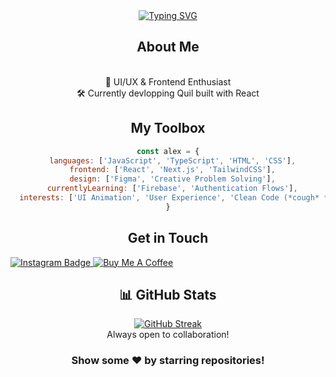 <div align="center">
  <div style="display: flex; align-items: center; justify-content: center; gap: 10px;">
    <a href="https://git.io/typing-svg"><img src="https://readme-typing-svg.herokuapp.com?font=Helvetica&weight=600&pause=500&color=ffffff&background=FFF63000&vCenter=true&random=true&width=435&lines=Hello+World!" alt="Typing SVG" /></a>
  </div>

## About Me
<br>🎨 UI/UX & Frontend Enthusiast
<br>🛠️ Currently devlopping Quil built with React

## My Toolbox
```js
const alex = {
  languages: ['JavaScript', 'TypeScript', 'HTML', 'CSS'],
  frontend: ['React', 'Next.js', 'TailwindCSS'],
  design: ['Figma', 'Creative Problem Solving'],
  currentlyLearning: ['Firebase', 'Authentication Flows'],
  interests: ['UI Animation', 'User Experience', 'Clean Code (*cough* *cough*)']
}
```

## Get in Touch
<div align="left">
  <a href="https://www.instagram.com/alexplmd/">
    <img src="https://img.shields.io/badge/Instagram-E4405F?style=for-the-badge&logo=instagram&logoColor=white" alt="Instagram Badge" target="_blank"/>
  </a>
  <a href="https://www.buymeacoffee.com/ahlex">
    <img src="https://img.shields.io/badge/Buy_Me_A_Coffee-FFDD00?style=for-the-badge&logo=buy-me-a-coffee&logoColor=black" alt="Buy Me A Coffee" target="_blank"/>
  </a>
</div>

## 📊 GitHub Stats
<div align="center">
  <a href="https://git.io/streak-stats"><img src="https://github-readme-streak-stats.herokuapp.com?user=AreKS103" alt="GitHub Streak" /></a>
</div>


<div align="center">
  Always open to collaboration!
</div>

### Show some ❤️ by starring repositories!
